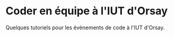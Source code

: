 # Coder en équipe à l'IUT d'Orsay 

Quelques tutoriels pour les évènements de code à l'IUT d'Orsay.
